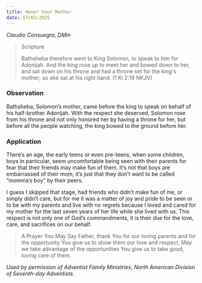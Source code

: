 ```yaml
---
title: Honor Your Mother
date: 17/03/2025
---
```


_Claudio Consuegra, DMin_

> <p>Scripture</p>
> Bathsheba therefore went to King Solomon, to speak to him for Adonijah. And the king rose up to meet her and bowed down to her, and sat down on his throne and had a throne set for the king's mother; so she sat at his right hand. (1 Ki 2:19 NKJV)

### Observation

Bathsheba, Solomon’s mother, came before the king to speak on behalf of his half-brother Adonijah. With the respect she deserved, Solomon rose from his throne and not only honored her by having a throne for her, but before all the people watching, the king bowed to the ground before her.

### Application

There’s an age, the early teens or even pre-teens, when some children, boys in particular, seem uncomfortable being seen with their parents for fear that their friends may make fun of them. It’s not that boys are embarrassed of their mom, it’s just that they don’t want to be called “momma’s boy” by their peers.

I guess I skipped that stage, had friends who didn’t make fun of me, or simply didn’t care, but for me it was a matter of joy and pride to be seen or to be with my parents and live with no regrets because I loved and cared for my mother for the last seven years of her life while she lived with us. This respect is not only one of God’s commandments, it is their due for the love, care, and sacrifices on our behalf.

> <callout>A Prayer You May Say</callout>
> Father, thank You for our loving parents and for the opportunity You give us to show them our love and respect. May we take advantage of the opportunities You give us to take good, loving care of them.

_Used by permission of Adventist Family Ministries, North American Division of Seventh-day Adventists._